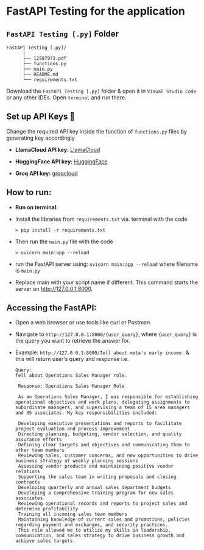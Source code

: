 # FastAPI Testing for the application

## `FastAPI Testing [.py]` Folder
```
FastAPI Testing [.py]/
      |
      ├── 12587973.pdf
      ├── functions.py
      ├── main.py
      ├── README.md
      └── requirements.txt
```
  

Download the `FastAPI Testing [.py]` folder & open it in `Visual Studio Code` or any other IDEs. Open  `terminal` and run there.

## Set up API Keys 🔗

Change the required API key inside the function of `functions.py` files by generating key accordingly

- **LlamaCloud API key:**  [LlamaCloud](https://cloud.llamaindex.ai/api-key)

- **HuggingFace API key:**  [HuggingFace](https://huggingface.co/settings/tokens)
 
- **Groq API key:**  [groqcloud](https://console.groq.com/keys) 

## How to run:

-  **Run on terminal:**

-  Install the libraries from `requirements.txt` via. terminal with the code
  
     `> pip install -r requirements.txt`
  
-  Then run the `main.py` file with the code

     `> uvicorn main:app --reload`
  
-  run the FastAPI server using: `uvicorn main:app --reload` where filename is `main.py` 
-  Replace main with your script name if different. This command starts the server on http://127.0.0.1:8000.

## Accessing the FastAPI:
-  Open a web browser or use tools like curl or Postman.
-  Navigate to `http://127.0.0.1:8000/{user_query}`, where `{user_query}` is the query you want to retrieve the answer for.
-  Example: `http://127.0.0.1:8000/Tell about meta's early income.` & this will return user's query and response i.e.

    ```
    Query: 
    Tell about Operations Sales Manager role.
    ```
    

    ```
     Response: Operations Sales Manager Role

     As an Operations Sales Manager, I was responsible for establishing operational objectives and work plans, delegating assignments to subordinate managers, and supervising a team of 15 area managers and 35 associates. My key responsibilities included:

     Developing executive presentations and reports to facilitate project evaluation and process improvement
     Directing planning, budgeting, vendor selection, and quality assurance efforts
     Defining clear targets and objectives and communicating them to other team members
     Reviewing sales, customer concerns, and new opportunities to drive business strategy at weekly planning sessions
     Assessing vendor products and maintaining positive vendor relations
     Supporting the sales team in writing proposals and closing contracts
     Developing quarterly and annual sales department budgets
     Developing a comprehensive training program for new sales associates
     Reviewing operational records and reports to project sales and determine profitability
     Training all incoming sales team members
     Maintaining knowledge of current sales and promotions, policies regarding payment and exchanges, and security practices.
     This role allowed me to utilize my skills in leadership, communication, and sales strategy to drive business growth and achieve sales targets.
    ```

